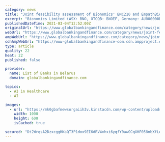 ```yaml
---
category: news
title: "Joint feasibility assessment of Bionomics' BNC210 and EmpathBio's MDMA derivative EMP-01 treatment regimen for PTSD"
excerpt: "Bionomics Limited (ASX: BNO, OTCQB: BNOEF, Germany: AU000000BNO5) (Bionomics) today announced that it has entered into a Memorandum of Understanding with EmpathBio Inc (EmpathBio), a wholly owned subsidiary of Germany-based CNS clinical development company,"
publishedDateTime: 2021-03-04T12:52:00Z
originalUrl: "https://www.globalbankingandfinance.com/category/news/joint-feasibility-assessment-of-bionomics-bnc210-and-empathbios-mdma-derivative-emp-01-treatment-regimen-for-ptsd/"
webUrl: "https://www.globalbankingandfinance.com/category/news/joint-feasibility-assessment-of-bionomics-bnc210-and-empathbios-mdma-derivative-emp-01-treatment-regimen-for-ptsd/"
ampWebUrl: "https://www.globalbankingandfinance.com/category/news/joint-feasibility-assessment-of-bionomics-bnc210-and-empathbios-mdma-derivative-emp-01-treatment-regimen-for-ptsd/"
cdnAmpWebUrl: "https://www-globalbankingandfinance-com.cdn.ampproject.org/c/s/www.globalbankingandfinance.com/category/news/joint-feasibility-assessment-of-bionomics-bnc210-and-empathbios-mdma-derivative-emp-01-treatment-regimen-for-ptsd/"
type: article
quality: 22
heat: 22
published: false

provider:
  name: List of Banks in Belarus
  domain: globalbankingandfinance.com

topics:
  - AI in Healthcare
  - AI

images:
  - url: "https://mk0gbafnewsorgaiih3v.kinstacdn.com/wp-content/uploads/2019/07/gbafNews28-1000x600.jpg"
    width: 1000
    height: 600
    isCached: true

secured: "Dt2WrqsA2DzxcggHKaQT3P1dox9EI6dRV4xhxi6yqfY0awOCqXHF058nbXfLeuf2/iKHdPyYV2eepKYjkklS5MImlh9ip31r39RvPjYkYfVzXr/eLwlRRF29BUrQLX4L909Re9DyzNj4B2fE2oflgS2vcr00SxOTqfqyR+vfLtdK+fiJhw+YBfqz7HXi+iXErHN6tnvSEy+WXchOgPm8U5E4QtoTwIkQB5Wn0fJT2Sjhn4ulT6Vye6kxNaxGmjgW3ctZrlUg9ArJTH+pgiJVIpfX80eSQIBs9dKjrO6Z/26ebhLmewWIjFDb32hsMxp8i1SBc/vIQXTqSNrWX6UKA407vTzt/4yPnVt+NhX+vDk=;Z5XqBGKSJKkIFl736nO8Ug=="
---
```


